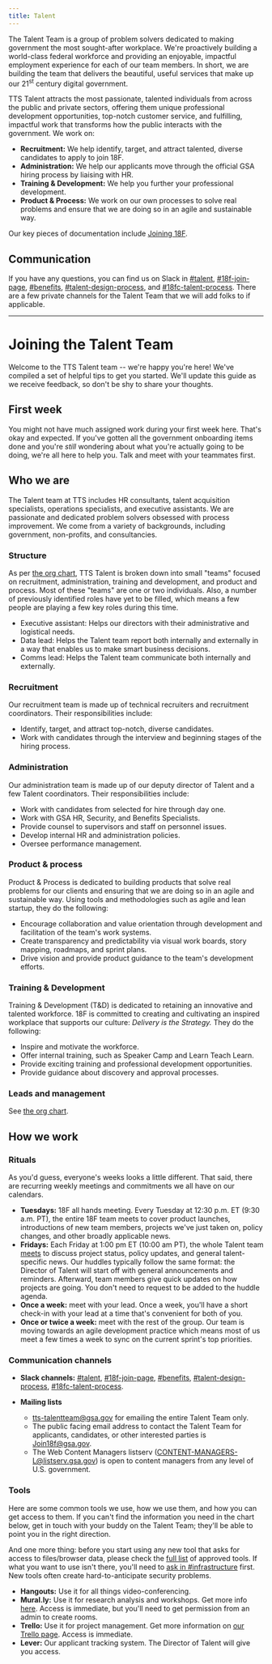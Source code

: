 ```yaml
---
title: Talent
---
```


The Talent Team is a group of problem solvers dedicated to making government the most sought-after workplace. We're proactively building a world-class federal workforce and providing an enjoyable, impactful employment experience for each of our team members. In short, we are building the team that delivers the beautiful, useful services that make up our 21<sup>st</sup> century digital government.

TTS Talent attracts the most passionate, talented individuals from across the public and private sectors, offering them unique professional development opportunities, top-notch customer service, and fulfilling, impactful work that transforms how the public interacts with the government. We work on:

- **Recruitment:** We help identify, target, and attract talented, diverse candidates to apply to join 18F.
- **Administration:** We help our applicants move through the official GSA hiring process by liaising with HR.
- **Training & Development:** We help you further your professional development.
- **Product & Process:** We work on our own processes to solve real problems and ensure that we are doing so in an agile and sustainable way.

Our key pieces of documentation include [Joining 18F](https://pages.18f.gov/joining-18f/).

## Communication

If you have any questions, you can find us on Slack in [#talent](https://gsa-tts.slack.com/messages/talent/), [#18f-join-page](https://gsa-tts.slack.com/messages/18f-join-page/), [#benefits](https://gsa-tts.slack.com/messages/benefits/), [#talent-design-process](https://gsa-tts.slack.com/messages/design-talent-process/), and [#18fc-talent-process](https://gsa-tts.slack.com/messages/18fc-talent-process/). There are a few private channels for the Talent Team that we will add folks to if applicable.

--------------------------------------------------------------------------------

# Joining the Talent Team

Welcome to the TTS Talent team -- we're happy you're here! We've compiled a set of helpful tips to get you started. We'll update this guide as we receive feedback, so don't be shy to share your thoughts.

## First week

You might not have much assigned work during your first week here. That's okay and expected. If you've gotten all the government onboarding items done and you're _still_ wondering about what you're actually going to be doing, we're all here to help you. Talk and meet with your teammates first.

## <a id="who-we-are">Who we are</a>

The Talent team at TTS includes HR consultants, talent acquisition specialists, operations specialists, and executive assistants. We are passionate and dedicated problem solvers obsessed with process improvement. We come from a variety of backgrounds, including government, non-profits, and consultancies.

### <a id="structure">Structure</a>

As per [the org chart](/org-chart), TTS Talent is broken down into small "teams" focused on recruitment, administration, training and development, and product and process. Most of these "teams" are one or two individuals.  Also, a number of previously identified roles have yet to be filled, which means a few people are playing a few key roles during this time.

- Executive assistant: Helps our directors with their administrative and logistical needs.
- Data lead: Helps the Talent team report both internally and externally in a way that enables us to make smart business decisions.
- Comms lead: Helps the Talent team communicate both internally and externally.

### <a id="recruitment">Recruitment</a>

Our recruitment team is made up of technical recruiters and recruitment coordinators. Their responsibilities include:

- Identify, target, and attract top-notch, diverse candidates.
- Work with candidates through the interview and beginning stages of the hiring process.

### <a id="administration">Administration</a>

Our administration team is made up of our deputy director of Talent and a few Talent coordinators. Their responsibilities include:

- Work with candidates from selected for hire through day one.
- Work with GSA HR, Security, and Benefits Specialists.
- Provide counsel to supervisors and staff on personnel issues.
- Develop internal HR and administration policies.
- Oversee performance management.

### <a id="product-and-process">Product &amp; process</a>

Product & Process is dedicated to building products that solve real problems for our clients and ensuring that we are doing so in an agile and sustainable way. Using tools and methodologies such as agile and lean startup, they do the following:

- Encourage collaboration and value orientation through development and facilitation of the team's work systems.
- Create transparency and predictability via  visual work boards, story mapping, roadmaps, and sprint plans.
- Drive vision and provide product guidance to the team's development efforts.

### <a id="training-and-development">Training &amp; Development</a>

Training & Development (T&D) is dedicated to retaining an innovative and talented workforce.  18F is committed to creating and cultivating an inspired workplace that supports our culture: _Delivery is the Strategy._ They do the following:

- Inspire and motivate the workforce.
- Offer internal training, such as Speaker Camp and Learn Teach Learn.
- Provide exciting training and professional development opportunities.
- Provide guidance about discovery and approval processes.

### <a id="leads-and-management">Leads and management</a>

See [the org chart](/org-chart).

## <a id="how-we-work">How we work</a>

### <a id="rituals">Rituals</a>

As you'd guess, everyone's weeks looks a little different. That said, there are recurring weekly meetings and commitments we all have on our calendars.

- **Tuesdays:** 18F all hands meeting. Every Tuesday at 12:30 p.m. ET (9:30 a.m. PT), the entire 18F team meets to cover product launches, introductions of new team members, projects we've just taken on, policy changes, and other broadly applicable news.
- **Fridays:** Each Friday at 1:00 pm ET (10:00 am PT), the whole Talent team [meets](https://plus.google.com/hangouts/_/gsa.gov/jennifer-tress?authuser=0) to discuss project status, policy updates, and general talent-specific news. Our huddles typically follow the same format: the Director of Talent will start off with general announcements and reminders. Afterward, team members give quick updates on how projects are going. You don't need to request to be added to the huddle agenda.
- **Once a week:** meet with your lead. Once a week, you'll have a short check-in with your lead at a time that's convenient for both of you.
- **Once or twice a week:** meet with the rest of the group. Our team is moving towards an agile development practice which means most of us meet a few times a week to sync on the current sprint's top priorities.

### <a id="communication-channels">Communication channels</a>

- **Slack channels:** [#talent](https://gsa-tts.slack.com/messages/talent/), [#18f-join-page](https://gsa-tts.slack.com/messages/18f-join-page/), [#benefits](https://gsa-tts.slack.com/messages/benefits/), [#talent-design-process](https://gsa-tts.slack.com/messages/design-talent-process/), [#18fc-talent-process](https://gsa-tts.slack.com/messages/18fc-talent-process/).
- **Mailing lists**

  - tts-talentteam@gsa.gov for emailing the entire Talent Team only.
  - The public facing email address to contact the Talent Team for applicants, candidates, or other interested parties is Join18f@gsa.gov.
  - The Web Content Managers listserv (CONTENT-MANAGERS-L@listserv.gsa.gov) is open to content managers from any level of U.S. government.

### <a id="tools">Tools</a>

Here are some common tools we use, how we use them, and how you can get access to them. If you can't find the information you need in the chart below, get in touch with your buddy on the Talent Team; they'll be able to point you in the right direction.

And one more thing: before you start using any new tool that asks for access to files/browser data, please check the [full list](https://docs.google.com/spreadsheets/d/1nrdfmL8DNjRJb45N3QZjvX8TeIcHth3Cy0rO5jVIvKo/edit#gid=1) of approved tools. If what you want to use isn't there, you'll need to [ask in #infrastructure](https://gsa-tts.slack.com/messages/infrastructure) first. New tools often create hard-to-anticipate security problems.

- **Hangouts:** Use it for all things video-conferencing.
- **Mural.ly:**  Use it for research analysis and workshops. Get more info [here](/murally/). Access is immediate, but you'll need to get permission from an admin to create rooms.
- **Trello:** Use it for project management. Get more information on [our Trello page](/trello). Access is immediate.
- **Lever:** Our applicant tracking system. The Director of Talent will give you access.
